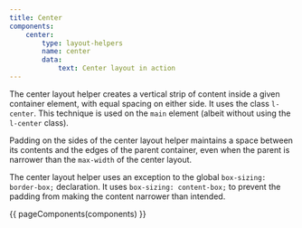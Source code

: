 ```yaml
---
title: Center
components:
    center:
        type: layout-helpers
        name: center
        data:
            text: Center layout in action
---
```

The center layout helper creates a vertical strip of content inside a given container element, with equal spacing on either side. It uses the class `l-center`. This technique is used on the `main` element (albeit without using the `l-center` class).

Padding on the sides of the center layout helper maintains a space between its contents and the edges of the parent container, even when the parent is narrower than the `max-width` of the center layout.

The center layout helper uses an exception to the global `box-sizing: border-box;` declaration. It uses `box-sizing: content-box;` to prevent the padding from making the content narrower than intended.

{{ pageComponents(components) }}